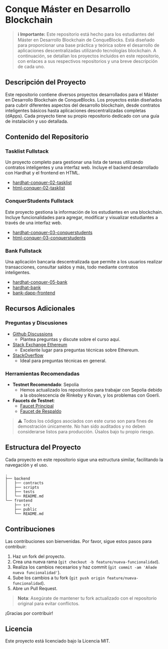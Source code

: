 
# Conque Máster en Desarrollo Blockchain

> **ℹ️ Importante:**
> Este repositorio está hecho para los estudiantes del Máster en Desarrollo Blockchain de ConqueBlocks. Está diseñado para proporcionar una base práctica y teórica sobre el desarrollo de aplicaciones descentralizadas utilizando tecnologías blockchain. A continuación, se detallan los proyectos incluidos en este repositorio, con enlaces a sus respectivos repositorios y una breve descripción de cada uno.

## Descripción del Proyecto

Este repositorio contiene diversos proyectos desarrollados para el Máster en Desarrollo Blockchain de ConqueBlocks. Los proyectos están diseñados para cubrir diferentes aspectos del desarrollo blockchain, desde contratos inteligentes básicos hasta aplicaciones descentralizadas completas (dApps). Cada proyecto tiene su propio repositorio dedicado con una guía de instalación y uso detallada.

## Contenido del Repositorio

### Tasklist Fullstack

Un proyecto completo para gestionar una lista de tareas utilizando contratos inteligentes y una interfaz web. Incluye el backend desarrollado con Hardhat y el frontend en HTML.

- [hardhat-conquer-02-tasklist](https://github.com/rolandolopez36/hardhat-conquer-02-tasklist)
- [html-conquer-02-tasklist](https://github.com/rolandolopez36/html-conquer-02-tasklist)

### ConquerStudents Fullstack

Este proyecto gestiona la información de los estudiantes en una blockchain. Incluye funcionalidades para agregar, modificar y visualizar estudiantes a través de una interfaz web.

- [hardhat-conquer-03-conquerstudents](https://github.com/rolandolopez36/hardhat-conquer-03-conquerstudents)
- [html-conquer-03-conquerstudents](https://github.com/rolandolopez36/html-conquer-03-conquerstudents)

### Bank Fullstack

Una aplicación bancaria descentralizada que permite a los usuarios realizar transacciones, consultar saldos y más, todo mediante contratos inteligentes.

- [hardhat-conquer-05-bank](https://github.com/rolandolopez36/hardhat-conquer-05-bank)
- [hardhat-bank](https://github.com/rolandolopez36/hardhat-bank)
- [bank-dapp-frontend](https://github.com/rolandolopez36/bank-dapp-frontend)

## Recursos Adicionales

### Preguntas y Discusiones

- [Github Discussions](https://github.com/ConqueBlocks/discussions)
  - Plantea preguntas y discute sobre el curso aquí.
- [Stack Exchange Ethereum](https://ethereum.stackexchange.com/)
  - Excelente lugar para preguntas técnicas sobre Ethereum.
- [StackOverflow](https://stackoverflow.com/)
  - Ideal para preguntas técnicas en general.

### Herramientas Recomendadas

- **Testnet Recomendado**: Sepolia
  - Hemos actualizado los repositorios para trabajar con Sepolia debido a la obsolescencia de Rinkeby y Kovan, y los problemas con Goerli.
- **Faucets de Testnet**:
  - [Faucet Principal](https://faucets.chain.link)
  - [Faucet de Respaldo](https://sepoliafaucet.com/)

> ⚠️ Todos los códigos asociados con este curso son para fines de demostración únicamente. No han sido auditados y no deben considerarse listos para producción. Úsalos bajo tu propio riesgo.

## Estructura del Proyecto

Cada proyecto en este repositorio sigue una estructura similar, facilitando la navegación y el uso.

```plaintext
.
├── backend
│   ├── contracts
│   ├── scripts
│   ├── tests
│   └── README.md
└── frontend
    ├── src
    ├── public
    └── README.md
```

## Contribuciones

Las contribuciones son bienvenidas. Por favor, sigue estos pasos para contribuir:

1. Haz un fork del proyecto.
2. Crea una nueva rama (`git checkout -b feature/nueva-funcionalidad`).
3. Realiza los cambios necesarios y haz commit (`git commit -am 'Añade nueva funcionalidad'`).
4. Sube los cambios a tu fork (`git push origin feature/nueva-funcionalidad`).
5. Abre un Pull Request.

> **Nota**: Asegúrate de mantener tu fork actualizado con el repositorio original para evitar conflictos.

¡Gracias por contribuir!

## Licencia

Este proyecto está licenciado bajo la Licencia MIT.
